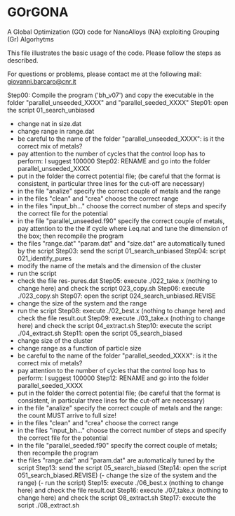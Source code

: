 # GOrGONA
A Global Optimization (GO) code for NanoAlloys (NA) exploiting Grouping (Gr) Algorhytms

This file illustrates the basic usage of the code. Please follow the steps as described. 

For questions or problems, please contact me at the following mail: giovanni.barcaro@cnr.it

 Step00: Compile the program ('bh_v07') and copy the executable in the folder "parallel_unseeded_XXXX" and "parallel_seeded_XXXX"
 Step01: open the script 01_search_unbiased
 - change nat in size.dat
 - change range in range.dat
 - be careful to the name of the folder "parallel_unseeded_XXXX": is it the correct mix of metals?
 - pay attention to the number of cycles that the control loop has to perform: I suggest 100000
 Step02: RENAME and go into the folder parallel_unseeded_XXXX
 - put in the folder the correct potential file; (be careful that the format is consistent, in particular three lines for the cut-off are necessary)
 - in the file "analize" specify the correct couple of metals and the range
 - in the files "clean" and "crea" choose the correct range
 - in the files "input_bh..." choose the correct number of steps and specify the correct file for the potential
 - in the file "parallel_unseeded.f90" specify the correct couple of metals, pay attention to the the if cycle where i.eq.nat and tune the dimension of the box; then recompile the program
 - the files "range.dat" "param.dat" and "size.dat" are automatically tuned by the script
 Step03: send the script 01_search_unbiased
 Step04: script 021_identify_pures
 - modify the name of the metals and the dimension of the cluster
 - run the script
 - check the file res-pures.dat
 Step05: execute ./022_take.x (nothing to change here) and check the script 023_copy.sh
 Step06: execute ./023_copy.sh
 Step07: open the script 024_search_unbiased.REVISE
 - change the size of the system and the range
 - run the script
 Step08: execute ./02_best.x (nothing to change here) and check the file result.out
 Step09: execute ./03_take.x (nothing to change here) and check the script 04_extract.sh
 Step10: execute the script ./04_extract.sh
 Step11: open the script 05_search_biased
 - change size of the cluster
 - change range as a function of particle size
 - be careful to the name of the folder "parallel_seeded_XXXX": is it the correct mix of metals?
 - pay attention to the number of cycles that the control loop has to perform: I suggest 100000
 Step12: RENAME and go into the folder parallel_seeded_XXXX
 - put in the folder the correct potential file; (be careful that the format is consistent, in particular three lines for the cut-off are necessary)
 - in the file "analize" specify the correct couple of metals and the range: the count MUST arrive to full size!
 - in the files "clean" and "crea" choose the correct range
 - in the files "input_bh..." choose the correct number of steps and specify the correct file for the potential
 - in the file "parallel_seeded.f90" specify the correct couple of metals; then recompile the program
 - the files "range.dat" and "param.dat" are automatically tuned by the script
 Step13: send the script 05_search_biased
(Step14: open the script 051_search_biased.REVISE)
(- change the size of the system and the range)
(- run the script)
 Step15: execute ./06_best.x (nothing to change here) and check the file result.out
 Step16: execute ./07_take.x (nothing to change here) and check the script 08_extract.sh
 Step17: execute the script ./08_extract.sh
